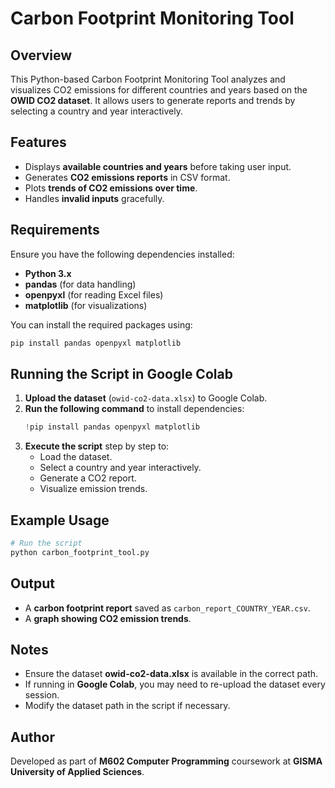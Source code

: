 # Carbon Footprint Monitoring Tool

## Overview
This Python-based Carbon Footprint Monitoring Tool analyzes and visualizes CO2 emissions for different countries and years based on the **OWID CO2 dataset**. It allows users to generate reports and trends by selecting a country and year interactively.

## Features
- Displays **available countries and years** before taking user input.
- Generates **CO2 emissions reports** in CSV format.
- Plots **trends of CO2 emissions over time**.
- Handles **invalid inputs** gracefully.

## Requirements
Ensure you have the following dependencies installed:
- **Python 3.x**
- **pandas** (for data handling)
- **openpyxl** (for reading Excel files)
- **matplotlib** (for visualizations)

You can install the required packages using:
```bash
pip install pandas openpyxl matplotlib
```

## Running the Script in Google Colab
1. **Upload the dataset** (`owid-co2-data.xlsx`) to Google Colab.
2. **Run the following command** to install dependencies:
   ```python
   !pip install pandas openpyxl matplotlib
   ```
3. **Execute the script** step by step to:
   - Load the dataset.
   - Select a country and year interactively.
   - Generate a CO2 report.
   - Visualize emission trends.

## Example Usage
```python
# Run the script
python carbon_footprint_tool.py
```

## Output
- A **carbon footprint report** saved as `carbon_report_COUNTRY_YEAR.csv`.
- A **graph showing CO2 emission trends**.

## Notes
- Ensure the dataset **owid-co2-data.xlsx** is available in the correct path.
- If running in **Google Colab**, you may need to re-upload the dataset every session.
- Modify the dataset path in the script if necessary.

## Author
Developed as part of **M602 Computer Programming** coursework at **GISMA University of Applied Sciences**.

